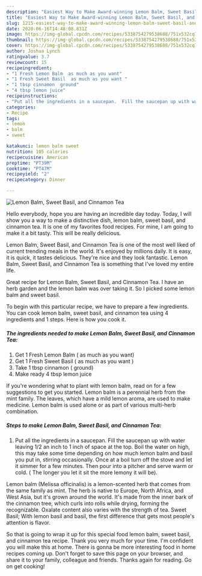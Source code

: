 ```yaml
---
description: "Easiest Way to Make Award-winning Lemon Balm, Sweet Basil, and Cinnamon Tea"
title: "Easiest Way to Make Award-winning Lemon Balm, Sweet Basil, and Cinnamon Tea"
slug: 1215-easiest-way-to-make-award-winning-lemon-balm-sweet-basil-and-cinnamon-tea
date: 2020-06-16T14:48:08.831Z
image: https://img-global.cpcdn.com/recipes/5338754279538688/751x532cq70/lemon-balm-sweet-basil-and-cinnamon-tea-recipe-main-photo.jpg
thumbnail: https://img-global.cpcdn.com/recipes/5338754279538688/751x532cq70/lemon-balm-sweet-basil-and-cinnamon-tea-recipe-main-photo.jpg
cover: https://img-global.cpcdn.com/recipes/5338754279538688/751x532cq70/lemon-balm-sweet-basil-and-cinnamon-tea-recipe-main-photo.jpg
author: Joshua Lynch
ratingvalue: 3.7
reviewcount: 15
recipeingredient:
- "1 Fresh Lemon Balm  as much as you want"
- "1 Fresh Sweet Basil  as much as you want "
- "1 tbsp cinnamon  ground"
- "4 tbsp lemon juice"
recipeinstructions:
- "Put all the ingredients in a saucepan.  Fill the saucepan up with water leaving 1/2 an inch to 1 inch of space at the top. Boil the water on high, this may take some time depending on how much lemon balm and basil you put in, stirring occasionally.  Once at a boil turn off the stove and let it simmer for a few minutes.  Then pour into a pitcher and serve warm or cold. ( The longer you let it sit the more lemony it will be)."
categories:
- Recipe
tags:
- lemon
- balm
- sweet

katakunci: lemon balm sweet 
nutrition: 105 calories
recipecuisine: American
preptime: "PT39M"
cooktime: "PT47M"
recipeyield: "2"
recipecategory: Dinner

---
```



![Lemon Balm, Sweet Basil, and Cinnamon Tea](https://img-global.cpcdn.com/recipes/5338754279538688/751x532cq70/lemon-balm-sweet-basil-and-cinnamon-tea-recipe-main-photo.jpg)

Hello everybody, hope you are having an incredible day today. Today, I will show you a way to make a distinctive dish, lemon balm, sweet basil, and cinnamon tea. It is one of my favorites food recipes. For mine, I am going to make it a bit tasty. This will be really delicious.

Lemon Balm, Sweet Basil, and Cinnamon Tea is one of the most well liked of current trending meals in the world. It's enjoyed by millions daily. It is easy, it is quick, it tastes delicious. They're nice and they look fantastic. Lemon Balm, Sweet Basil, and Cinnamon Tea is something that I've loved my entire life.

Great recipe for Lemon Balm, Sweet Basil, and Cinnamon Tea. I have an herb garden and the lemon balm was over taking it. So I picked some lemon balm and sweet basil.


To begin with this particular recipe, we have to prepare a few ingredients. You can cook lemon balm, sweet basil, and cinnamon tea using 4 ingredients and 1 steps. Here is how you cook it.

<!--inarticleads1-->

##### The ingredients needed to make Lemon Balm, Sweet Basil, and Cinnamon Tea:

1. Get 1 Fresh Lemon Balm ( as much as you want)
1. Get 1 Fresh Sweet Basil ( as much as you want )
1. Take 1 tbsp cinnamon ( ground)
1. Make ready 4 tbsp lemon juice


If you&#39;re wondering what to plant with lemon balm, read on for a few suggestions to get you started. Lemon balm is a perennial herb from the mint family. The leaves, which have a mild lemon aroma, are used to make medicine. Lemon balm is used alone or as part of various multi-herb combination. 

<!--inarticleads2-->

##### Steps to make Lemon Balm, Sweet Basil, and Cinnamon Tea:

1. Put all the ingredients in a saucepan.  Fill the saucepan up with water leaving 1/2 an inch to 1 inch of space at the top. Boil the water on high, this may take some time depending on how much lemon balm and basil you put in, stirring occasionally.  Once at a boil turn off the stove and let it simmer for a few minutes.  Then pour into a pitcher and serve warm or cold. ( The longer you let it sit the more lemony it will be).


Lemon balm (Melissa officinalis) is a lemon-scented herb that comes from the same family as mint. The herb is native to Europe, North Africa, and West Asia, but it&#39;s grown around the world. It&#39;s made from the inner bark of the cinnamon tree, which curls into rolls while drying, forming the recognizable. Oxalate content also varies with the strength of tea. Sweet Basil; With lemon basil and basil, the first difference that gets most people&#39;s attention is flavor. 

So that is going to wrap it up for this special food lemon balm, sweet basil, and cinnamon tea recipe. Thank you very much for your time. I'm confident you will make this at home. There is gonna be more interesting food in home recipes coming up. Don't forget to save this page on your browser, and share it to your family, colleague and friends. Thanks again for reading. Go on get cooking!
